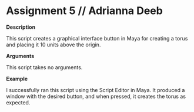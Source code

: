 # Assignment 5 // Adrianna Deeb

**Description**

This script creates a graphical interface button in Maya for creating a torus and placing it 10 units above the origin. 

**Arguments**

This script takes no arguments.

**Example**

I successfully ran this script using the Script Editor in Maya. It produced a window with the desired button, and when pressed, it creates the torus as expected.
